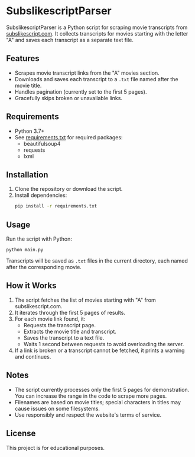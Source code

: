 
# SubslikescriptParser

SubslikescriptParser is a Python script for scraping movie transcripts from [subslikescript.com](https://subslikescript.com). It collects transcripts for movies starting with the letter "A" and saves each transcript as a separate text file.

## Features

- Scrapes movie transcript links from the "A" movies section.
- Downloads and saves each transcript to a `.txt` file named after the movie title.
- Handles pagination (currently set to the first 5 pages).
- Gracefully skips broken or unavailable links.

## Requirements

- Python 3.7+
- See [requirements.txt](requirements.txt) for required packages:
  - beautifulsoup4
  - requests
  - lxml

## Installation

1. Clone the repository or download the script.
2. Install dependencies:
   ```sh
   pip install -r requirements.txt
   ```

## Usage

Run the script with Python:

```
python main.py
```

Transcripts will be saved as `.txt` files in the current directory, each named after the corresponding movie.

## How it Works

1. The script fetches the list of movies starting with "A" from subslikescript.com.
2. It iterates through the first 5 pages of results.
3. For each movie link found, it:
   * Requests the transcript page.
   * Extracts the movie title and transcript.
   * Saves the transcript to a text file.
   * Waits 1 second between requests to avoid overloading the server.
4. If a link is broken or a transcript cannot be fetched, it prints a warning and continues.

## Notes

* The script currently processes only the first 5 pages for demonstration. You can increase the range in the code to scrape more pages.
* Filenames are based on movie titles; special characters in titles may cause issues on some filesystems.
* Use responsibly and respect the website's terms of service.

## License

This project is for educational purposes.
